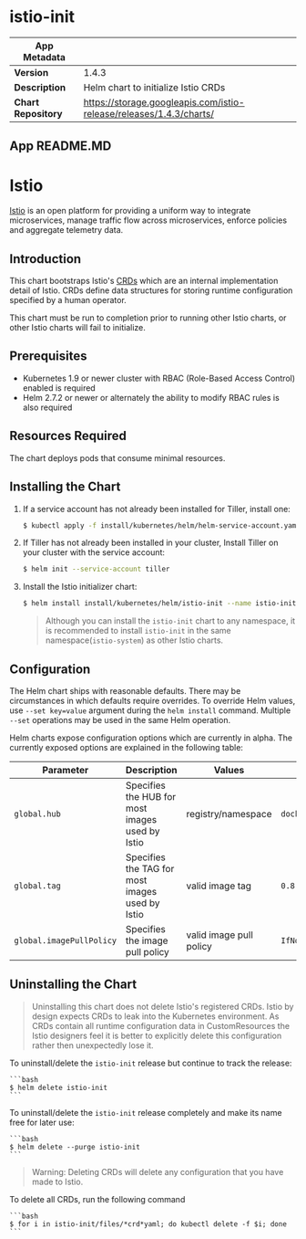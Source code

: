 # istio-init

|App Metadata||
|---|---|
| **Version** | 1.4.3 |
| **Description** | Helm chart to initialize Istio CRDs |
| **Chart Repository** | https://storage.googleapis.com/istio-release/releases/1.4.3/charts/ |

## App README.MD

# Istio

[Istio](https://istio.io/) is an open platform for providing a uniform way to integrate microservices, manage traffic flow across microservices, enforce policies and aggregate telemetry data.

## Introduction

This chart bootstraps Istio's [CRDs](https://kubernetes.io/docs/concepts/extend-kubernetes/api-extension/custom-resources/#customresourcedefinitions)
which are an internal implementation detail of Istio.  CRDs define data structures for storing runtime configuration
specified by a human operator.

This chart must be run to completion prior to running other Istio charts, or other Istio charts will fail to initialize.

## Prerequisites

- Kubernetes 1.9 or newer cluster with RBAC (Role-Based Access Control) enabled is required
- Helm 2.7.2 or newer or alternately the ability to modify RBAC rules is also required

## Resources Required

The chart deploys pods that consume minimal resources.

## Installing the Chart

1. If a service account has not already been installed for Tiller, install one:

    ```bash
    $ kubectl apply -f install/kubernetes/helm/helm-service-account.yaml
    ```

1. If Tiller has not already been installed in your cluster, Install Tiller on your cluster with the service account:

    ```bash
    $ helm init --service-account tiller
    ```

1. Install the Istio initializer chart:

    ```bash
    $ helm install install/kubernetes/helm/istio-init --name istio-init --namespace istio-system
    ```

    > Although you can install the `istio-init` chart to any namespace, it is recommended to install `istio-init` in the same namespace(`istio-system`) as other Istio charts.

## Configuration

The Helm chart ships with reasonable defaults.  There may be circumstances in which defaults require overrides.
To override Helm values, use `--set key=value` argument during the `helm install` command.  Multiple `--set` operations may be used in the same Helm operation.

Helm charts expose configuration options which are currently in alpha.  The currently exposed options are explained in the following table:

| Parameter | Description | Values | Default |
| --- | --- | --- | --- |
| `global.hub` | Specifies the HUB for most images used by Istio | registry/namespace | `docker.io/istio` |
| `global.tag` | Specifies the TAG for most images used by Istio | valid image tag | `0.8.latest` |
| `global.imagePullPolicy` | Specifies the image pull policy | valid image pull policy | `IfNotPresent` |

## Uninstalling the Chart

> Uninstalling this chart does not delete Istio's registered CRDs.  Istio by design expects
> CRDs to leak into the Kubernetes environment.  As CRDs contain all runtime configuration
> data in CustomResources the Istio designers feel it is better to explicitly delete this
> configuration rather then unexpectedly lose it.

To uninstall/delete the `istio-init` release but continue to track the release:

    ```bash
    $ helm delete istio-init
    ```

To uninstall/delete the `istio-init` release completely and make its name free for later use:

    ```bash
    $ helm delete --purge istio-init
    ```

> Warning: Deleting CRDs will delete any configuration that you have made to Istio.

To delete all CRDs, run the following command

    ```bash
    $ for i in istio-init/files/*crd*yaml; do kubectl delete -f $i; done
    ```

